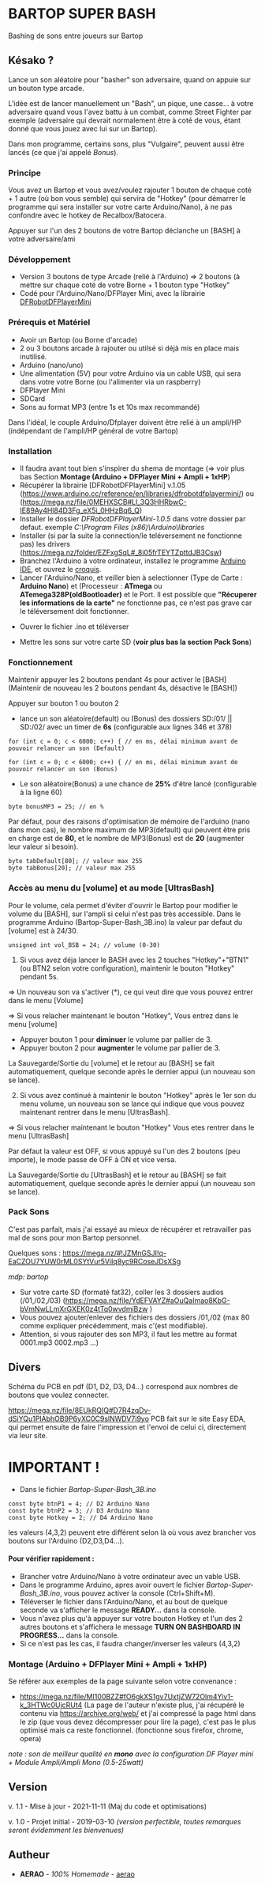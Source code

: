 
# BARTOP SUPER BASH
Bashing de sons entre joueurs sur Bartop

## Késako ?
Lance un son aléatoire pour "basher" son adversaire, quand on appuie sur un bouton type arcade.

L'idée est de lancer manuellement un "Bash", un pique, une casse... à votre adversaire quand vous l'avez battu à un combat, comme Street Fighter par exemple (adversaire qui devrait normalement être à coté de vous, étant donné que vous jouez avec lui sur un Bartop).

Dans mon programme, certains sons, plus "Vulgaire", peuvent aussi être lancés (ce que j'ai appelé *Bonus*).

### Principe
Vous avez un Bartop et vous avez/voulez rajouter 1 bouton de chaque coté + 1 autre (où bon vous semble) qui servira de "Hotkey" (pour démarrer le programme qui sera installer sur votre carte Arduino/Nano), à ne pas confondre avec le hotkey de Recalbox/Batocera.

Appuyer sur l'un des 2 boutons de votre Bartop déclanche un [BASH] à votre adversaire/ami


### Développement
* Version 3 boutons de type Arcade (relié à l'Arduino) => 2 boutons (à mettre sur chaque coté de votre Borne + 1 bouton type "Hotkey"
* Codé pour l'Arduino/Nano/DFPlayer Mini, avec la librairie [DFRobotDFPlayerMini](https://www.arduino.cc/reference/en/libraries/dfrobotdfplayermini/)

### Prérequis et Matériel
- Avoir un Bartop (ou Borne d'arcade)
- 2 ou 3 boutons arcade à rajouter ou utilsé si déjà mis en place mais inutilisé.
- Arduino (nano/uno)
- Une alimentation (5V) pour votre Arduino via un cable USB, qui sera dans votre votre Borne (ou l'alimenter via un raspberry)
- DFPlayer Mini
- SDCard
- Sons au format MP3 (entre 1s et 10s max recommandé)

Dans l'idéal, le couple Arduino/Dfplayer doivent être relié à un ampli/HP (indépendant de l'ampli/HP général de votre Bartop)

### Installation
* Il faudra avant tout bien s'inspirer du shema de montage (=> voir plus bas Section **Montage (Arduino + DFPlayer Mini + Ampli + 1xHP**)
* Récupérer la librairie [DFRobotDFPlayerMini] v.1.05 (https://www.arduino.cc/reference/en/libraries/dfrobotdfplayermini/) ou (https://mega.nz/file/0MEHXSCB#Ll_3Q3HHRbwC-IE89Ay4Hl84D3Fg_eX5i_0HHzBq6_Q)
* Installer le dossier *DFRobotDFPlayerMini-1.0.5* dans votre dossier par defaut. exemple *C:\Program Files (x86)\Arduino\libraries*
* Installer (si par la suite la connection/le teléversement ne fonctionne pas) les drivers (https://mega.nz/folder/EZFxgSqL#_8i05frTEYTZpttdJB3Csw)
* Branchez l'Arduino à votre ordinateur, installez le programme [Arduino IDE](https://www.arduino.cc/en/Main/Software), et ouvrez le [croquis](https://github.com/aerao/Bartop-Super-Bash/blob/master/Bartop-Super-Bash_3B.ino).
* Lancer l'Arduino/Nano, et veiller bien à selectionner (Type de Carte : **Arduino Nano**) et (Processeur : **ATmega** ou **ATemega328P(oldBootloader)** et le Port. Il est possible que **"Récuperer les informations de la carte"** ne fonctionne pas, ce n'est pas grave car le téléversement doit fonctionner.
- Ouvrer le fichier .ino et téléverser
* Mettre les sons sur votre carte SD (**voir plus bas la section Pack Sons**)

### Fonctionnement
Maintenir appuyer les 2 boutons pendant 4s pour activer le [BASH] (Maintenir de nouveau les 2 boutons pendant 4s, désactive le [BASH])

Appuyer sur bouton 1 ou bouton 2 
* lance un son aléatoire(default) ou (Bonus) des dossiers SD:/01/ || SD:/02/ avec un timer de **6s** (configurable aux lignes 346 et 378)
```
for (int c = 0; c < 6000; c++) { // en ms, délai minimum avant de pouvoir relancer un son (Default)
```
```
for (int c = 0; c < 6000; c++) { // en ms, délai minimum avant de pouvoir relancer un son (Bonus)
```

* Le son aléatoire(Bonus) a une chance de **25%** d'être lancé (configurable à la ligne 60)
```
byte bonusMP3 = 25; // en %
```
Par défaut, pour des raisons d'optimisation de mémoire de l'arduino (nano dans mon cas), le nombre maximum de MP3(default) qui peuvent être pris en charge est de **80**, et le nombre de MP3(Bonus) est de **20** (augmenter leur valeur si besoin).
```
byte tabDefault[80]; // valeur max 255
byte tabBonus[20]; // valeur max 255
```

### Accès au menu du [volume] et au mode [UltrasBash]
Pour le volume, cela permet d'éviter d'ouvrir le Bartop pour modifier le volume du [BASH], sur l'ampli si celui n'est pas très accessible.
Dans le programme Arduino (Bartop-Super-Bash_3B.ino) la valeur par defaut du [volume] est à 24/30.
```
unsigned int vol_BSB = 24; // volume (0-30)
```

1) Si vous avez déja lancer le BASH avec les 2 touches "Hotkey"+"BTN1" (ou BTN2 selon votre configuration), maintenir le bouton "Hotkey" pendant 5s.

=> Un nouveau son va s'activer (*), ce qui veut dire que vous pouvez entrer dans le menu [Volume]

=> Si vous relacher maintenant le bouton "Hotkey", Vous entrez dans le menu [volume]

* Appuyer bouton 1 pour **diminuer** le volume par pallier de 3.
* Appuyer bouton 2 pour **augmenter** le volume par pallier de 3.

La Sauvegarde/Sortie du [volume] et le retour au [BASH] se fait automatiquement, quelque seconde après le dernier appui (un nouveau son se lance).

2) Si vous avez continué à maintenir le bouton "Hotkey" après le 1er son du menu volume, un nouveau son se lance qui indique que vous pouvez maintenant rentrer dans le menu [UltrasBash].

=> Si vous relacher maintenant le bouton "Hotkey" Vous etes rentrer dans le menu [UltrasBash]

Par défaut la valeur est OFF, si vous appuyé su l'un des 2 boutons (peu importe), le mode passe de OFF à ON et vice versa.

La Sauvegarde/Sortie du [UltrasBash] et le retour au [BASH] se fait automatiquement, quelque seconde après le dernier appui (un nouveau son se lance).

### Pack Sons
C'est pas parfait, mais j'ai essayé au mieux de récupérer et retravailler pas mal de sons pour mon Bartop personnel.

Quelques sons : https://mega.nz/#!JZMnGSJI!q-EaCZOU7YUW0rML0SYtVur5ViIq8yc9RCoseJDsXSg

*mdp: bartop*

- Sur votre carte SD (formaté fat32), coller les 3 dossiers audios (/01,/02,/03) (https://mega.nz/file/YdEFVAYZ#aOuQaImao8KbG-bVmNwLLmXrGXEK0z4tTq0wvdmiBzw )
- Vous pouvez ajouter/enlever des fichiers des dossiers /01,/02 (max 80 comme expliquer précédemment, mais c'(est modifiable).
- Attention, si vous rajouter des son MP3, il faut les mettre au format 0001.mp3 0002.mp3 ...)


## Divers
Schéma du PCB en pdf (D1, D2, D3, D4...) correspond aux nombres de boutons que voulez connecter.

https://mega.nz/file/8EUkRQIQ#D7R4zqDv-dSiYQu1PIAbhOB9P6yXC0C9slNWDV7i9yo PCB fait sur le site Easy EDA, qui permet ensuite de faire l'impression et l'envoi de celui ci, directement via leur site.

# **IMPORTANT !**
- Dans le fichier *Bartop-Super-Bash_3B.ino*
``` 
const byte btnP1 = 4; // D2 Arduino Nano
const byte btnP2 = 3; // D3 Arduino Nano
const byte Hotkey = 2; // D4 Arduino Nano
```
les valeurs (4,3,2) peuvent etre différent selon là où vous avez brancher vos boutons sur l'Arduino (D2,D3,D4...).

#### Pour vérifier rapidement :
- Brancher votre Arduino/Nano à votre ordinateur avec un vable USB.
- Dans le programme Arduino, apres avoir ouvert le fichier *Bartop-Super-Bash_3B.ino*, vous pouvez activer la console (Ctrl+Shift+M).
- Téléverser le fichier dans l'Arduino/Nano, et au bout de quelque seconde va s'afficher le message **READY...** dans la console.
- Vous n'avez plus qu'à appuyer sur votre bouton Hotkey et l'un des 2 autres boutons et s'affichera le message **TURN ON BASHBOARD IN PROGRESS...** dans la console.
- Si ce n'est pas les cas, il faudra changer/inverser les valeurs (4,3,2)

### Montage (Arduino + DFPlayer Mini + Ampli + 1xHP)
Se référer aux exemples de la page suivante selon votre convenance :
- https://mega.nz/file/MI100BZZ#fO6gkXS1gv7UxtjZW72Olm4Yiv1-k_3HTWc0UjcRUt4 (La page de l'auteur n'existe plus, j'ai récupéré le contenu via  https://archive.org/web/ et j'ai compressé la page html dans le zip (que vous devez décompresser pour lire la page), c'est pas le plus optimisé mais ca reste fonctionnel. (fonctionne sous firefox, chrome, opera)

*note : son de meilleur qualité en **mono** avec la configuration DF Player mini + Module Ampli/Ampli Mono (0.5-25watt)*


## Version
v. 1.1 - Mise à jour - 2021-11-11 (Maj du code et optimisations)

v. 1.0 - Projet initial - 2019-03-10 *(version perfectible, toutes remarques seront évidemment les bienvenues)*

## Autheur
* **AERAO** - *100% Homemade* - [aerao](https://github.com/aerao)
